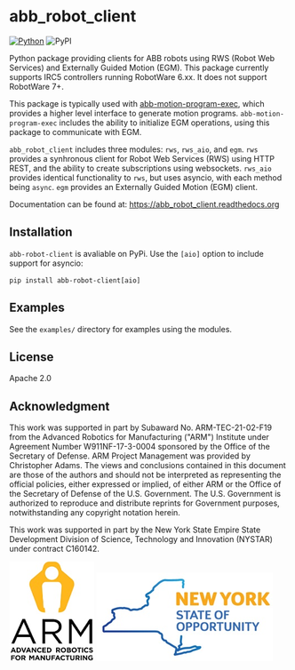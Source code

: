 # abb_robot_client

[![Python](https://img.shields.io/badge/python-3.6+-blue.svg)](https://github.com/rpiRobotics/abb_robot_client)
![PyPI](https://img.shields.io/pypi/v/abb-robot-client)

Python package providing clients for ABB robots using RWS (Robot Web Services) and Externally Guided Motion (EGM). 
This package currently supports IRC5 controllers running RobotWare 6.xx. It does not support RobotWare 7+.

This package is typically used with [abb-motion-program-exec](https://pypi.org/project/abb-motion-program-exec/),
which provides a higher level interface to generate motion programs. `abb-motion-program-exec` includes the ability
to initialize EGM operations, using this package to communicate with EGM.

`abb_robot_client` includes three modules: `rws`, `rws_aio`, and `egm`. `rws` provides a synhronous client for Robot 
Web Services (RWS) using HTTP REST, and the ability to create subscriptions using websockets. `rws_aio` provides 
identical functionality to `rws`, but uses asyncio, with each method being `async`. `egm` provides an Externally
Guided Motion (EGM) client.

Documentation can be found at: https://abb_robot_client.readthedocs.org

## Installation

`abb-robot-client` is avaliable on PyPi. Use the `[aio]` option to include support for asyncio:

```
pip install abb-robot-client[aio]
```

## Examples

See the `examples/` directory for examples using the modules.

## License

Apache 2.0

## Acknowledgment

This work was supported in part by Subaward No. ARM-TEC-21-02-F19 from the Advanced Robotics for Manufacturing ("ARM") Institute under Agreement Number W911NF-17-3-0004 sponsored by the Office of the Secretary of Defense. ARM Project Management was provided by Christopher Adams. The views and conclusions contained in this document are those of the authors and should not be interpreted as representing the official policies, either expressed or implied, of either ARM or the Office of the Secretary of Defense of the U.S. Government. The U.S. Government is authorized to reproduce and distribute reprints for Government purposes, notwithstanding any copyright notation herein.

This work was supported in part by the New York State Empire State Development Division of Science, Technology and Innovation (NYSTAR) under contract C160142. 

![](docs/figures/arm_logo.jpg) ![](docs/figures/nys_logo.jpg)


